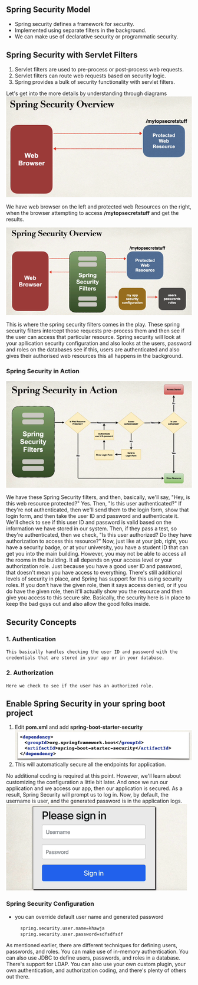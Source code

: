 ## Spring Security Model

- Spring security defines a framework for security.
- Implemented using separate filters in the background.
- We can make use of declarative security or programmatic security.

## Spring Security with Servlet Filters

1. Servlet filters are used to pre-process or post-process web requests.
2. Servlet filters can route web requests based on security logic.
3. Spring provides a bulk of security functionality with servlet filters.

Let's get into the more details by understanding through diagrams
![img.png](Images/img.png)

We have web browser on the left and protected web Resources on the right, when the browser attempting to access
**/mytopsecretstuff** and get the results.

![img.png](Images/springSecurityOverview.png)

This is where the spring security filters comes in the play. These spring security filters intercept those requests
pre-process them and then see if the user can access that particular resource. Spring security will look at your
apllication
security configuration and also looks at the users, password and roles on the databases see if this, users are
authenticated
and also gives their authorised web resources this all happens in the background.

### Spring Security in Action

![img.png](Images/ssinaction.png)

<p>We have these Spring Security filters, and then, basically, we'll say, "Hey, is this web resource protected?" Yes. Then, "Is this user authenticated?" If they're not authenticated, then we'll send them to the login form, show that login form, and then take the user ID and password and authenticate it. We'll check to see if this user ID and password is valid based on the information we have stored in our system. Then, if they pass a test, so they're authenticated, then we check, "Is this user authorized? Do they have authorization to access this resource?" Now, just like at your job, right, you have a security badge, or at your university, you have a student ID that can get you into the main building. However, you may not be able to access all the rooms in the building. It all depends on your access level or your authorization role. Just because you have a good user ID and password, that doesn't mean you have access to everything. There's still additional levels of security in place, and Spring has support for this using security roles. If you don't have the given role, then it says access denied, or if you do have the given role, then it'll actually show you the resource and then give you access to this secure site. Basically, the security here is in place to keep the bad guys out and also allow the good folks inside.</p>

## Security Concepts

### 1. Authentication

    This basically handles checking the user ID and password with the credentials that are stored in your app or in your database.

### 2. Authorization

    Here we check to see if the user has an authorized role.

## Enable Spring Security in your spring boot project

1. Edit **pom.xml** and add **spring-boot-starter-security** <br>
   ![img.png](Images/springSecurityDependency.png)
2. This will automatically secure all the endpoints for application.

No additional coding is required at this point. However, we'll learn about customizing the configuration a little bit
later. And once we run our application and we access our app, then our application is secured. As a result, Spring
Security will prompt us to log in. Now, by default, the username is user, and the generated password is in the
application logs.
![img.png](Images/loginPage.png)

### Spring Security Configuration

- you can override default user name and generated password
  ```properties
    spring.security.user.name=khawja
    spring.security.user.password=sdfsdfsdf
    ```

As mentioned earlier, there are different techniques for defining users, passwords, and roles. You can make use of
in-memory authentication. You can also use JDBC to define users, passwords, and roles in a database. There's support for
LDAP. You can also use your own custom plugin, your own authentication, and authorization coding, and there's plenty of
others out there.